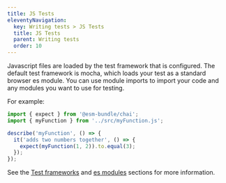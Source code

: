 ```yaml
---
title: JS Tests
eleventyNavigation:
  key: Writing tests > JS Tests
  title: JS Tests
  parent: Writing tests
  order: 10
---
```


Javascript files are loaded by the test framework that is configured. The default test framework is mocha, which loads your test as a standard browser es module. You can use module imports to import your code and any modules you want to use for testing.

For example:

```js
import { expect } from '@esm-bundle/chai';
import { myFunction } from '../src/myFunction.js';

describe('myFunction', () => {
  it('adds two numbers together', () => {
    expect(myFunction(1, 2)).to.equal(3);
  });
});
```

See the [Test frameworks](../test-frameworks/index.md) and [es modules](../../../guides/standards-based/es-modules.md) sections for more information.
